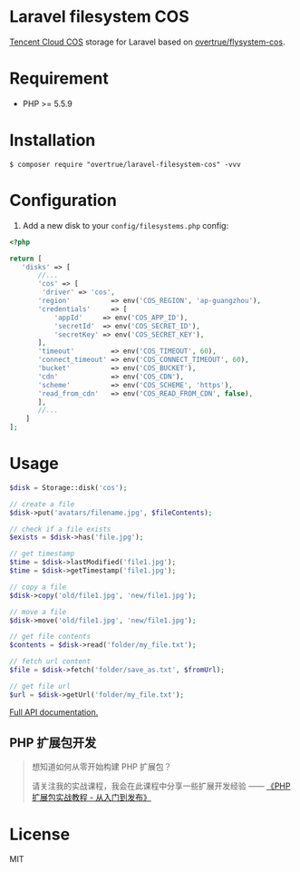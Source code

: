 # Laravel filesystem COS 

[Tencent Cloud COS](https://cloud.tencent.com/product/cos) storage for Laravel based on [overtrue/flysystem-cos](https://github.com/overtrue/flysystem-cos).

# Requirement

- PHP >= 5.5.9

# Installation

```shell
$ composer require "overtrue/laravel-filesystem-cos" -vvv
```

# Configuration

1. Add a new disk to your `config/filesystems.php` config:
 ```php
 <?php

 return [
    'disks' => [
        //...
        'cos' => [
         'driver' => 'cos',
        'region'          => env('COS_REGION', 'ap-guangzhou'),
        'credentials'     => [
            'appId'     => env('COS_APP_ID'),
            'secretId'  => env('COS_SECRET_ID'),
            'secretKey' => env('COS_SECRET_KEY'),
        ],
        'timeout'         => env('COS_TIMEOUT', 60),
        'connect_timeout' => env('COS_CONNECT_TIMEOUT', 60),
        'bucket'          => env('COS_BUCKET'),
        'cdn'             => env('COS_CDN'),
        'scheme'          => env('COS_SCHEME', 'https'),
        'read_from_cdn'   => env('COS_READ_FROM_CDN', false),
        ],
        //...
     ]
 ];
 ```

# Usage

```php
$disk = Storage::disk('cos');

// create a file
$disk->put('avatars/filename.jpg', $fileContents);

// check if a file exists
$exists = $disk->has('file.jpg');

// get timestamp
$time = $disk->lastModified('file1.jpg');
$time = $disk->getTimestamp('file1.jpg');

// copy a file
$disk->copy('old/file1.jpg', 'new/file1.jpg');

// move a file
$disk->move('old/file1.jpg', 'new/file1.jpg');

// get file contents
$contents = $disk->read('folder/my_file.txt');

// fetch url content
$file = $disk->fetch('folder/save_as.txt', $fromUrl);

// get file url
$url = $disk->getUrl('folder/my_file.txt');
```

[Full API documentation.](http://flysystem.thephpleague.com/api/)

## PHP 扩展包开发

> 想知道如何从零开始构建 PHP 扩展包？
>
> 请关注我的实战课程，我会在此课程中分享一些扩展开发经验 —— [《PHP 扩展包实战教程 - 从入门到发布》](https://learnku.com/courses/creating-package)


# License

MIT
